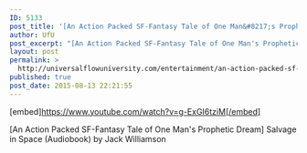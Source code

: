 ```yaml
---
ID: 5133
post_title: '[An Action Packed SF-Fantasy Tale of One Man&#8217;s Prophetic Dream] Salvage in Space (Audiobook)'
author: UfU
post_excerpt: "[An Action Packed SF-Fantasy Tale of One Man's Prophetic Dream] Salvage in Space (Audiobook) by Jack Williamson"
layout: post
permalink: >
  http://universalflowuniversity.com/entertainment/an-action-packed-sf-fantasy-tale-of-one-mans-prophetic-dream-salvage-in-space-audiobook/
published: true
post_date: 2015-08-13 22:21:55
---
```

[embed]https://www.youtube.com/watch?v=g-ExGI6tziM[/embed]<br>
<p>[An Action Packed SF-Fantasy Tale of One Man's Prophetic Dream] Salvage in Space (Audiobook) by Jack Williamson</p>